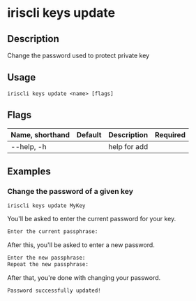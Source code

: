 # iriscli keys update

## Description

Change the password used to protect private key

## Usage

```
iriscli keys update <name> [flags]
```

## Flags

| Name, shorthand | Default   | Description                                                  | Required |
| --------------- | --------- | ------------------------------------------------------------ | -------- |
| --help, -h      |           | help for add                                                 |          |

## Examples

### Change the password of a given key

```shell
iriscli keys update MyKey
```

You'll be asked to enter the current password for your key.

```txt
Enter the current passphrase:
```

After this, you'll be asked to enter a new password.

```txt
Enter the new passphrase:
Repeat the new passphrase:
```

After that, you're done with changing your password.

```txt
Password successfully updated!
```